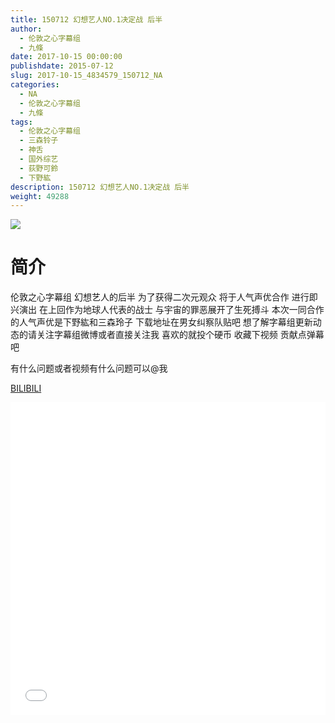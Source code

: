 ```yaml
---
title: 150712 幻想艺人NO.1决定战 后半
author: 
  - 伦敦之心字幕组
  - 九條
date: 2017-10-15 00:00:00
publishdate: 2015-07-12
slug: 2017-10-15_4834579_150712_NA
categories: 
  - NA
  - 伦敦之心字幕组
  - 九條
tags: 
  - 伦敦之心字幕组
  - 三森铃子
  - 神舌
  - 国外综艺
  - 荻野可鈴
  - 下野紘
description: 150712 幻想艺人NO.1决定战 后半
weight: 49288
---
```


![](https://i.imgur.com/GtGs7oC.jpg)

# 简介  
伦敦之心字幕组 幻想艺人的后半 为了获得二次元观众 将于人气声优合作 进行即兴演出 在上回作为地球人代表的战士 与宇宙的罪恶展开了生死搏斗 本次一同合作的人气声优是下野紘和三森玲子 下载地址在男女纠察队贴吧 想了解字幕组更新动态的请关注字幕组微博或者直接关注我 喜欢的就投个硬币 收藏下视频 贡献点弹幕吧
有什么问题或者视频有什么问题可以@我

  [BILIBILI](https://www.bilibili.com/video/av4834579/)


  <iframe src="//www.bilibili.com/html/html5player.html?cid=7847224&aid=4834579" width="100%" height="500" frameborder="0" allowfullscreen="allowfullscreen"></iframe>
